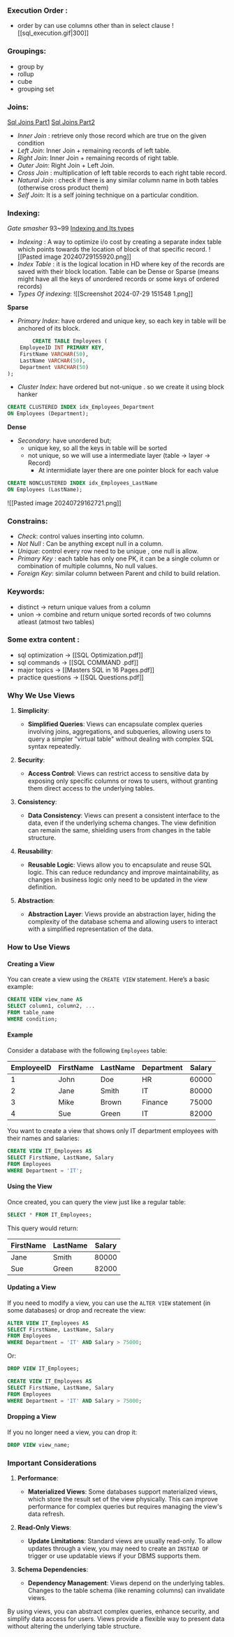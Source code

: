 ### Execution Order :
- order by can use columns other than in select clause
![[sql_execution.gif|300]]
### Groupings:
- group by
- rollup
- cube
- grouping set
### Joins:
[Sql Joins Part1](https://youtu.be/0OQJDd3QqQM?si=xPtovN_A9zw8jq8f)
[Sql Joins Part2](https://www.youtube.com/watch?v=RehbnzKHS28&list=PLavw5C92dz9Ef4E-1Zi9KfCTXS_IN8gXZ&index=7&ab_channel=techTFQ)
- *Inner Join* : retrieve only those record which are true on the given condition 
- *Left Join*: Inner Join + remaining records of left table.
- *Right Join*: Inner Join + remaining records of right table.
- *Outer Join*: Right Join + Left Join.
- *Cross Join* : multiplication of left table records to each right table record.
- *Natural Join* : check if there is any similar column name in both tables (otherwise cross product them)
- *Self Join*: It is a self joining technique on a particular condition.
### Indexing:
*Gate smasher* 93~99 [Indexing and Its types](https://youtube.com/playlist?list=PLxCzCOWd7aiFAN6I8CuViBuCdJgiOkT2Y&si=YjgUYxxClrh5rNji)
- *Indexing* : A way to optimize i/o cost by creating a separate index table which points towards the location of block of that specific record.
![[Pasted image 20240729155920.png]]
- *Index Table* : it is the logical location in HD where key of the records are saved with their block location. Table can be Dense or Sparse (means might have all the keys of unordered records or some keys of ordered records)
- *Types Of indexing*:
	![[Screenshot 2024-07-29 151548 1.png]]
	
**Sparse**
- *Primary Index*: have ordered and unique key, so each key in table will be anchored of its block. 
```SQL
		CREATE TABLE Employees (
    EmployeeID INT PRIMARY KEY,
    FirstName VARCHAR(50),
    LastName VARCHAR(50),
    Department VARCHAR(50)
);
```
- *Cluster Index*: have ordered but not-unique . so we create it using block hanker
```SQL
CREATE CLUSTERED INDEX idx_Employees_Department
ON Employees (Department);
```

**Dense**
- *Secondary*: have unordered but;
	- unique key, so all the keys in table will be sorted
	- not unique, so we will use a intermediate layer (table -> layer -> Record)
		- At intermidiate layer there are one pointer block for each value
```Sql
CREATE NONCLUSTERED INDEX idx_Employees_LastName
ON Employees (LastName);
```
![[Pasted image 20240729162721.png]]
### Constrains:
- *Check*: control values inserting into column.
- *Not Null* : Can be anything except null in a column.
- *Unique*: control every row need to be unique , one null is allow.
- *Primary Key* : each table has only one  PK,  it can be a single column or combination of multiple columns, No null values.
- *Foreign Key*: similar column between Parent and child to build relation.
### Keywords:
- distinct -> return unique values from a column
- union -> combine and return unique sorted records of two columns atleast (atmost two tables)
### Some extra content :
- sql optimization -> [[SQL Optimization.pdf]] 
- sql commands -> [[SQL COMMAND .pdf]]
- major topics -> [[Masters SQL in 16 Pages.pdf]]
- practice questions -> [[SQL Questions.pdf]]
### Why We Use Views

1. **Simplicity**:
   - **Simplified Queries**: Views can encapsulate complex queries involving joins, aggregations, and subqueries, allowing users to query a simpler "virtual table" without dealing with complex SQL syntax repeatedly.
   
2. **Security**:
   - **Access Control**: Views can restrict access to sensitive data by exposing only specific columns or rows to users, without granting them direct access to the underlying tables.
   
3. **Consistency**:
   - **Data Consistency**: Views can present a consistent interface to the data, even if the underlying schema changes. The view definition can remain the same, shielding users from changes in the table structure.

4. **Reusability**:
   - **Reusable Logic**: Views allow you to encapsulate and reuse SQL logic. This can reduce redundancy and improve maintainability, as changes in business logic only need to be updated in the view definition.

5. **Abstraction**:
   - **Abstraction Layer**: Views provide an abstraction layer, hiding the complexity of the database schema and allowing users to interact with a simplified representation of the data.

### How to Use Views

#### Creating a View

You can create a view using the `CREATE VIEW` statement. Here’s a basic example:

```sql
CREATE VIEW view_name AS
SELECT column1, column2, ...
FROM table_name
WHERE condition;
```

#### Example

Consider a database with the following `Employees` table:

| EmployeeID | FirstName | LastName | Department | Salary |
|------------|-----------|----------|------------|--------|
| 1          | John      | Doe      | HR         | 60000  |
| 2          | Jane      | Smith    | IT         | 80000  |
| 3          | Mike      | Brown    | Finance    | 75000  |
| 4          | Sue       | Green    | IT         | 82000  |

You want to create a view that shows only IT department employees with their names and salaries:

```sql
CREATE VIEW IT_Employees AS
SELECT FirstName, LastName, Salary
FROM Employees
WHERE Department = 'IT';
```

#### Using the View

Once created, you can query the view just like a regular table:

```sql
SELECT * FROM IT_Employees;
```

This query would return:

| FirstName | LastName | Salary |
|-----------|----------|--------|
| Jane      | Smith    | 80000  |
| Sue       | Green    | 82000  |

#### Updating a View

If you need to modify a view, you can use the `ALTER VIEW` statement (in some databases) or drop and recreate the view:

```sql
ALTER VIEW IT_Employees AS
SELECT FirstName, LastName, Salary
FROM Employees
WHERE Department = 'IT' AND Salary > 75000;
```

Or:

```sql
DROP VIEW IT_Employees;

CREATE VIEW IT_Employees AS
SELECT FirstName, LastName, Salary
FROM Employees
WHERE Department = 'IT' AND Salary > 75000;
```

#### Dropping a View

If you no longer need a view, you can drop it:

```sql
DROP VIEW view_name;
```

### Important Considerations

1. **Performance**:
   - **Materialized Views**: Some databases support materialized views, which store the result set of the view physically. This can improve performance for complex queries but requires managing the view's data refresh.

2. **Read-Only Views**:
   - **Update Limitations**: Standard views are usually read-only. To allow updates through a view, you may need to create an `INSTEAD OF` trigger or use updatable views if your DBMS supports them.

3. **Schema Dependencies**:
   - **Dependency Management**: Views depend on the underlying tables. Changes to the table schema (like renaming columns) can invalidate views.

By using views, you can abstract complex queries, enhance security, and simplify data access for users. Views provide a flexible way to present data without altering the underlying table structure.